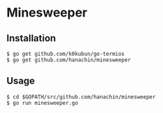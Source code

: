 Minesweeper
===========

Installation
------------

``` console
$ go get github.com/k0kubun/go-termios
$ go get github.com/hanachin/minesweeper
```

Usage
-----

``` console
$ cd $GOPATH/src/github.com/hanachin/minesweeper
$ go run minesweeper.go
```
